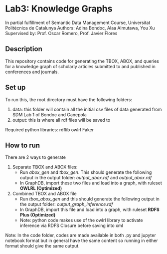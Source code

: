 # Lab3: Knowledge Graphs
In partial fulfillment of Semantic Data Management Course, Universitat Politècnica de Catalunya
Authors: Adina Bondoc, Alaa Almutawa, You Xu
Supervised by: Prof. Oscar Romero, Prof. Javier Flores

## Description
This repository contains code for generating the TBOX, ABOX, and queries for a knowledge graph of scholarly articles submitted to and published in conferences and journals.

## Set up
To run this, the root directory must have the following folders:
1. data: this folder will contain all the initial csv files of data generated from SDM Lab 1 of Bondoc and Ganepola
2. output: this is where all rdf files will be saved to

Required python libraries:
rdflib
owlrl
Faker

## How to run
There are 2 ways to generate
1. Separate TBOX and ABOX files: 
    - Run *abox_gen* and *tbox_gen*. This should generate the following output in the output folder: *output_abox.rdf* and *output_abox.rdf*
    - In GraphDB, import these two files and load into a graph, with ruleset **OWLRL (Optimized)**
2. Combined TBOX and ABOX file
    - Run *tbox_abox_gen* and this should generate the following output in the output folder: *output_graph_inference.rdf*
    - In GraphDB, import this file and load into a graph, with ruleset **RDFS Plus (Optimized)**
    - Note: python code makes use of the owlrl library to activate inference via RDFS Closure before saving into xml

Note: In the code folder, codes are made available in both .py and jupyter notebook format but in general have the same content so running in either format should give the same output.
